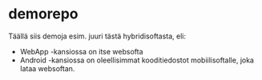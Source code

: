 # demorepo

Täällä siis demoja esim. juuri tästä hybridisoftasta, eli:

* WebApp -kansiossa on itse websofta
* Android -kansiossa on oleellisimmat kooditiedostot mobiilisoftalle, joka lataa websoftan.
